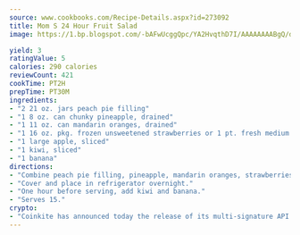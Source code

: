 ```yaml
---
source: www.cookbooks.com/Recipe-Details.aspx?id=273092
title: Mom S 24 Hour Fruit Salad
image: https://1.bp.blogspot.com/-bAFwUcggQpc/YA2HvqthD7I/AAAAAAAABgQ/dGGityjUeSk5WIgvhJroHVt7XYoXF2qygCLcBGAsYHQ/s320/10.png

yield: 3
ratingValue: 5
calories: 290 calories
reviewCount: 421
cookTime: PT2H
prepTime: PT30M
ingredients:
- "2 21 oz. jars peach pie filling"
- "1 8 oz. can chunky pineapple, drained"
- "1 11 oz. can mandarin oranges, drained"
- "1 16 oz. pkg. frozen unsweetened strawberries or 1 pt. fresh medium strawberries, washed"
- "1 large apple, sliced"
- "1 kiwi, sliced"
- "1 banana"
directions:
- "Combine peach pie filling, pineapple, mandarin oranges, strawberries and apples."
- "Cover and place in refrigerator overnight."
- "One hour before serving, add kiwi and banana."
- "Serves 15."
crypto:
- "Coinkite has announced today the release of its multi-signature API and Co-sign Pages, giving users the first Bitcoin platform of its kind to support M-of-15 signatures."
---
```


